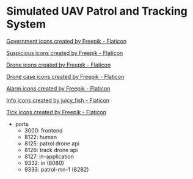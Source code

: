 # Simulated UAV Patrol and Tracking System

<a href="https://www.flaticon.com/free-icons/government" title="government icons">Government icons created by Freepik - Flaticon</a>

<a href="https://www.flaticon.com/free-icons/suspicious" title="suspicious icons">Suspicious icons created by Freepik - Flaticon</a>

<a href="https://www.flaticon.com/free-icons/drone" title="drone icons">Drone icons created by Freepik - Flaticon</a>

<a href="https://www.flaticon.com/free-icons/drone-case" title="drone case icons">Drone case icons created by Freepik - Flaticon</a>

<a href="https://www.flaticon.com/free-icons/alarm" title="alarm icons">Alarm icons created by Freepik - Flaticon</a>

<a href="https://www.flaticon.com/free-icons/info" title="info icons">Info icons created by juicy_fish - Flaticon</a>

<a href="https://www.flaticon.com/free-icons/tick" title="tick icons">Tick icons created by Freepik - Flaticon</a>

- ports
    - 3000: frontend
    - 8122: human
    - 8125: patrol drone api
    - 8126: track drone api
    - 8127: in-application
    - 9332: in (8080)
    - 9333: patrol-mn-1 (8282)